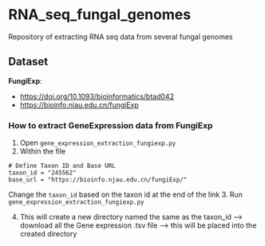 # RNA_seq_fungal_genomes
Repository of extracting RNA seq data from several fungal genomes 


## Dataset
**FungiExp**:
- https://doi.org/10.1093/bioinformatics/btad042
- https://bioinfo.njau.edu.cn/fungiExp

### How to extract GeneExpression data from FungiExp

1. Open <code>gene_expression_extraction_fungiexp.py</code>
2. Within the file
```
# Define Taxon ID and Base URL
taxon_id = "245562"
base_url = "https://bioinfo.njau.edu.cn/fungiExp/"
```

Change the <code>taxon_id</code> based on the taxon id at the end of the link
3. Run <code>gene_expression_extraction_fungiexp.py</code>

4. This will create a new directory named the same as the taxon_id -->  download all the Gene expression .tsv file --> this will be placed into the created directory 

